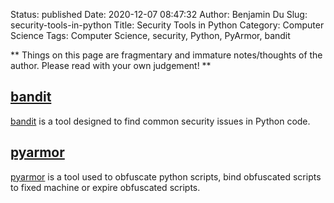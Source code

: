 Status: published
Date: 2020-12-07 08:47:32
Author: Benjamin Du
Slug: security-tools-in-python
Title: Security Tools in Python
Category: Computer Science
Tags: Computer Science, security, Python, PyArmor, bandit

**
Things on this page are fragmentary and immature notes/thoughts of the author.
Please read with your own judgement!
**

## [bandit](https://github.com/PyCQA/bandit)
[bandit](https://github.com/PyCQA/bandit)
is a tool designed to find common security issues in Python code.

## [pyarmor](https://github.com/dashingsoft/pyarmor)
[pyarmor](https://github.com/dashingsoft/pyarmor)
is a tool used to obfuscate python scripts, 
bind obfuscated scripts to fixed machine or expire obfuscated scripts.




